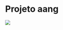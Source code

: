 # Projeto aang


<img src="http://yuml.me/diagram/scruffy/usecase/(note: UML como código{bg:beige}),[Consiliador]-(Visão conciliação por CNPJ), (Visão conciliação por CNPJ)>(Baixar Concliação),(Visão conciliação por CNPJ)>(Descontar em folha),(Visão conciliação por CNPJ)>(Não descontar em folha),(Visão conciliação por CNPJ)>(Confirmar conciliação),(Visão conciliação por CNPJ)>(Buscar parcelas),(Visão conciliação por CNPJ)>(Valor total),(Visão conciliação por CNPJ)>(Numero de parcelas),[Consiliador]-(Visão conciliação por Grupos),(Visão conciliação por Grupos)>(Buscas),(Visão conciliação por Grupos)>(Status),(Status)>(Aprovado),(Status)>(Pendente)" >
